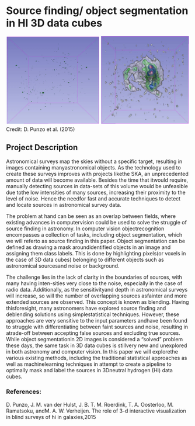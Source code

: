 # Source finding/ object segmentation in HI 3D data cubes
![alt text](data_picture.png "3D HI data cube")
Credit: D. Punzo et al. (2015)
## Project Description
Astronomical surveys map the skies without a specific target, resulting in images containing manyastronomical objects. As the technology used to create these surveys improves with projects likethe SKA, an unprecedented amount of data will become available. Besides the time that itwould require, manually detecting sources in data-sets of this volume would be unfeasible due tothe low intensities of many sources, increasing their proximity to the level of noise. Hence the needfor fast and accurate techniques to detect and locate sources in astronomical survey data.

The problem at hand can be seen as an overlap between fields, where existing advances in computervision could be used to solve the struggle of source finding in astronomy. In computer vision objectrecognition encompasses a collection of tasks, including object segmentation, which we will referto as source finding in this paper. Object segmentation can be defined as drawing a mask aroundidentified objects in an image and assigning them class labels. This is done by highlighting pixels(or voxels in the case of 3D data cubes) belonging to different objects such as astronomical sourcesand noise or background.

The challenge lies in the lack of clarity in the boundaries of sources, with many having inten-sities very close to the noise, especially in the case of radio data. Additionally, as the sensitivityand depth in astronomical surveys will increase, so will the number of overlapping sources asfainter and more extended sources are observed. This concept is known as blending. Having thisforesight, many astronomers have explored source finding and deblending solutions using simplestatistical techniques. However, these approaches are very sensitive to the input parameters andhave been found to struggle with differentiating between faint sources and noise, resulting in atrade-off between accepting false sources and excluding true sources. While object segmentationin 2D images is considered a “solved” problem these days, the same task in 3D data cubes is stillvery new and unexplored in both astronomy and computer vision. In this paper we will explorethe various existing methods, including the traditional statistical approaches as well as machinelearning techniques in attempt to create a pipeline to optimally mask and label the sources in 3Dneutral hydrogen (HI) data cubes.

### References:
D. Punzo, J. M. van der Hulst, J. B. T. M. Roerdink, T. A. Oosterloo, M. Ramatsoku, andM. A. W. Verheijen. The role of 3-d interactive visualization in blind surveys of hi in galaxies,2015
